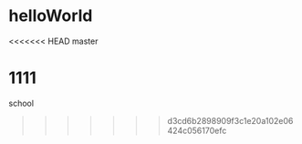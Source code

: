 # helloWorld
<<<<<<< HEAD
master

1111
=======
school
>>>>>>> d3cd6b2898909f3c1e20a102e06424c056170efc
